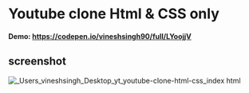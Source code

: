 # Youtube clone Html & CSS only
#### Demo: https://codepen.io/vineshsingh90/full/LYoojjV
## screenshot

![_Users_vineshsingh_Desktop_yt_youtube-clone-html-css_index html](https://github.com/vineshsingh90/youtube-clone-html-css-only/assets/28986519/2d392b10-f52d-4772-a5b7-937b6df76831)
